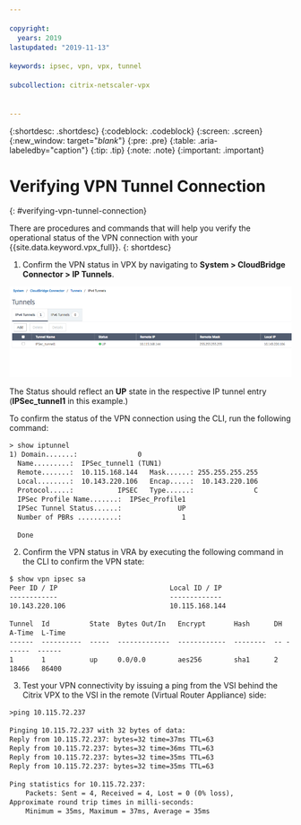 ```yaml
---

copyright:
  years: 2019
lastupdated: "2019-11-13"

keywords: ipsec, vpn, vpx, tunnel

subcollection: citrix-netscaler-vpx


---
```


{:shortdesc: .shortdesc}
{:codeblock: .codeblock}
{:screen: .screen}
{:new_window: target="_blank_"}
{:pre: .pre}
{:table: .aria-labeledby="caption"}
{:tip: .tip}
{:note: .note}
{:important: .important}

# Verifying VPN Tunnel Connection
{: #verifying-vpn-tunnel-connection}

There are procedures and commands that will help you verify the operational status of the VPN connection with your {{site.data.keyword.vpx_full}}.
{: shortdesc}

1.	Confirm the VPN status in VPX by navigating to **System > CloudBridge Connector > IP Tunnels**.

  ![Confirm VPN status](images/ipsecVerifyVPN1.png)

  The Status should reflect an **UP** state in the respective IP tunnel entry (**IPSec_tunnel1** in this example.)

  To confirm the status of the VPN connection using the CLI, run the following command:

  ```    
  > show iptunnel
  1) Domain.......:               0
    Name.........:  IPSec_tunnel1 (TUN1)
    Remote.......:  10.115.168.144   Mask......: 255.255.255.255
    Local........:  10.143.220.106   Encap.....:  10.143.220.106
    Protocol.....:           IPSEC   Type......:               C
    IPSec Profile Name.......:  IPSec_Profile1
    IPSec Tunnel Status......:              UP
    Number of PBRs ..........:               1

    Done

  ```

2.	Confirm the VPN status in VRA by executing the following command in the CLI to confirm the VPN state:

  ```
  $ show vpn ipsec sa
  Peer ID / IP                            Local ID / IP
  ------------                            -------------
  10.143.220.106                          10.115.168.144

  Tunnel  Id          State  Bytes Out/In   Encrypt       Hash      DH A-Time  L-Time
  ------  ----------  -----  -------------  ------------  --------  -- ------  ------
  1       1           up     0.0/0.0        aes256        sha1      2  18466   86400
  ```

  3.	Test your VPN connectivity by issuing a ping from the VSI behind the Citrix VPX to the VSI in the remote (Virtual Router Appliance) side:

  ```
  >ping 10.115.72.237

  Pinging 10.115.72.237 with 32 bytes of data:
  Reply from 10.115.72.237: bytes=32 time=37ms TTL=63
  Reply from 10.115.72.237: bytes=32 time=36ms TTL=63
  Reply from 10.115.72.237: bytes=32 time=35ms TTL=63
  Reply from 10.115.72.237: bytes=32 time=35ms TTL=63

  Ping statistics for 10.115.72.237:
      Packets: Sent = 4, Received = 4, Lost = 0 (0% loss),
  Approximate round trip times in milli-seconds:
      Minimum = 35ms, Maximum = 37ms, Average = 35ms
  ```
